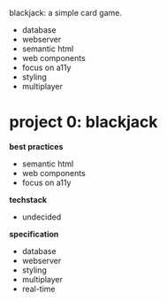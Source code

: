 blackjack: a simple card game.

- database
- webserver
- semantic html
- web components
- focus on a11y
- styling
- multiplayer


# project 0: blackjack

**best practices**

- semantic html
- web components
- focus on a11y

**techstack**
- undecided

**specification**
- database
- webserver
- styling
- multiplayer
- real-time